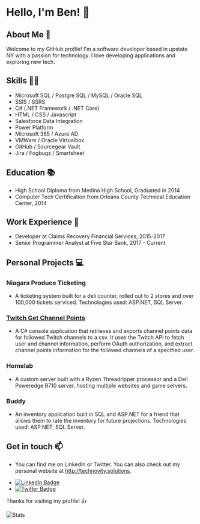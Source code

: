 # Hello, I'm Ben! 👋

## About Me 🚀
Welcome to my GitHub profile! I'm a software developer based in upstate NY with a passion for technology. I love developing applications and exploring new tech.

## Skills 🤹‍♂️
* Microsoft SQL / Postgre SQL / MySQL / Oracle SQL
* SSIS / SSRS
* C# (.NET Framework / .NET Core)
* HTML / CSS / Javascript
* Salesforce Data Integration
* Power Platform
* Microsoft 365 / Azure AD
* VMWare / Oracle Virtualbox
* GitHub / Sourcegear Vault
* Jira / Fogbugz / Smartsheet

## Education 📚
* High School Diploma from Medina High School, Graduated in 2014
* Computer Tech Certification from Orleans County Technical Education Center, 2014

## Work Experience 💼
* Developer at Claims Recovery Financial Services, 2015-2017
* Senior Programmer Analyst at Five Star Bank, 2017 - Current

## Personal Projects 💻
### Niagara Produce Ticketing
- A ticketing system built for a deli counter, rolled out to 2 stores and over 100,000 tickets serviced. Technologies used: ASP.NET, SQL Server.

### [Twitch Get Channel Points](https://github.com/GingerSnap96/TwitchGetChannelPoints)
- A C# console application that retrieves and exports channel points data for followed Twitch channels to a csv. It uses the Twitch API to fetch user and channel information, perform OAuth authorization, and extract channel points information for the followed channels of a specified user.

### Homelab
- A custom server built with a Ryzen Threadripper processor and a Dell Poweredge R710 server, hosting multiple websites and game servers.

### Buddy
- An inventory application built in SQL and ASP.NET for a friend that allows them to rate the inventory for future projections. Technologies used: ASP.NET, SQL Server.

## Get in touch 📫
- You can find me on LinkedIn or Twitter. You can also check out my personal website at http://technovity.solutions.

* [![LinkedIn Badge](https://img.shields.io/badge/-Ben-blue?style=flat-square&logo=Linkedin&logoColor=white&link=https://www.linkedin.com/in/ben-profile/)](https://www.linkedin.com/in/ben-anstey-025b2b126/)
* [![Twitter Badge](https://img.shields.io/badge/-Ben-blue?style=flat-square&logo=Twitter&logoColor=white&link=https://twitter.com/ben_profile/)](https://twitter.com/Ginger_Snnap)

Thanks for visiting my profile! 👍

![Stats](https://github-readme-stats.vercel.app/api?username=GingerSnap96&theme=dark&show_icons=true)
